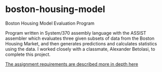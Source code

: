 # boston-housing-model
Boston Housing Model Evaluation Program 

Program written in System/370 assembly language with the ASSIST assembler which evaluates three given subsets of data from the Boston Housing Market, and then generates predictions and calculates statistics using the data. I worked closely with a classmate, Alexander Betolasi, to complete this project.

[The assignment requirements are described more in depth here](boston_housing_model.pdf)

